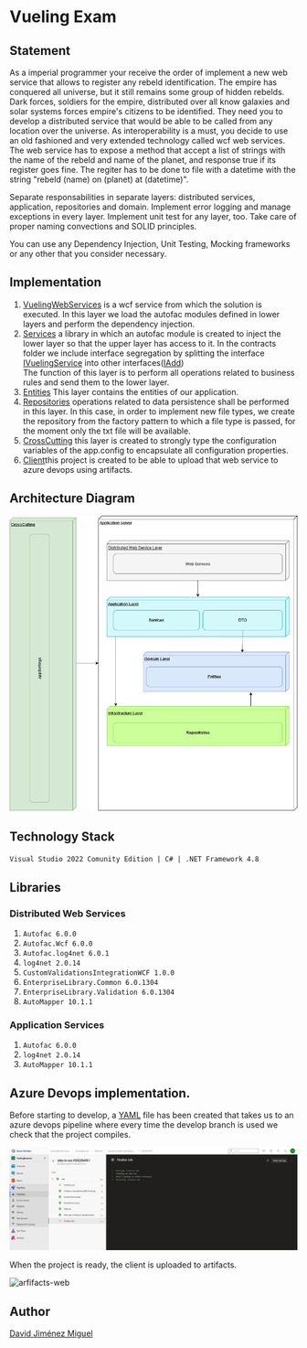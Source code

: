# Vueling Exam

## Statement
As a imperial programmer your receive the order of implement a new web service that allows to register any rebeld identification. 
The empire has conquered all universe, but it still remains some group of hidden rebelds. Dark forces, soldiers for the empire, distributed over all know galaxies and solar systems forces empire's citizens to be identified. They need you to develop a distributed service that would be able to be called from any location over the universe. 
As interoperability is a must, you decide to use an old fashioned and very extended technology called wcf web services. 
The web service has to expose a method that accept a list of strings 
with the name of the rebeld and name of the planet, and response true if its register goes fine. The regiter has to be done to file with a datetime 
with the string "rebeld (name) on (planet) at (datetime)". 

Separate responsabilities in separate layers: distributed services, application, repositories and domain. Implement error logging and manage 
exceptions in every layer. Implement unit test for any layer, too. Take care of proper naming convections and SOLID principles. 

You can use any Dependency Injection, Unit Testing, Mocking frameworks or any other that you consider necessary. 
## Implementation
1. [VuelingWebServices](https://github.com/davidjimenez92/VuelingExamen/tree/master/VuelingExamen.Distributed.WebServices) is a wcf service from which the solution is executed. In this layer we load the autofac modules defined in lower layers and perform the dependency injection.
2. [Services]() a library in which an autofac module is created to inject the lower layer so that the upper layer has access to it. In the contracts folder we include interface segregation by splitting the interface [IVuelingService](https://github.com/davidjimenez92/VuelingExamen/blob/master/VuelingExamen.Application.Services/Contracts/IVuelingService.cs) into other interfaces([IAdd](https://github.com/davidjimenez92/VuelingExamen/blob/master/VuelingExamen.Application.Services/Contracts/IAdd.cs))<br>
The function of this layer is to perform all operations related to business rules and send them to the lower layer.
3. [Entities](https://github.com/davidjimenez92/VuelingExamen/tree/master/VuelingExamen.Domain.Entities)  This layer contains the entities of our application.
4. [Repositories](https://github.com/davidjimenez92/VuelingExamen/tree/master/VuelingExamen.Infrastructure.repositories) operations related to data persistence shall be performed in this layer. In this case, in order to implement new file types, we create the repository from the factory pattern to which a file type is passed, for the moment only the txt file will be available.
5. [CrossCutting](https://github.com/davidjimenez92/VuelingExamen/tree/master/VuelingExamen.CrossCutting.ProjectConfiguration) this layer is created to strongly type the configuration variables of the app.config to encapsulate all configuration properties.
6. [Client](https://github.com/davidjimenez92/VuelingExamen/tree/master/VuelingExamen.Client.HttpClient)this project is created to be able to upload that web service to azure devops using artifacts.
 
## Architecture Diagram
![UML DIAGRAM](https://github.com/davidjimenez92/VuelingExamen/blob/master/umlexam.png)
## Technology Stack
`Visual Studio 2022 Comunity Edition | C# | .NET Framework 4.8`
## Libraries
### Distributed Web Services
1. `Autofac 6.0.0`
2. `Autofac.Wcf 6.0.0` 
3. `Autofac.log4net 6.0.1`
4. `log4net 2.0.14`
5. `CustomValidationsIntegrationWCF 1.0.0`
6. `EnterpriseLibrary.Common 6.0.1304`
7. `EnterpriseLibrary.Validation 6.0.1304`
8. `AutoMapper 10.1.1`
### Application Services
1. `Autofac 6.0.0`
2. `log4net 2.0.14`
3. `AutoMapper 10.1.1`

## Azure Devops implementation.
Before starting to develop, a [YAML](https://github.com/davidjimenez92/VuelingExamen/blob/master/azure-pipelines.yml) file has been created that takes us to an azure devops pipeline where every time the develop branch is used we check that the project compiles.

![pipeline](https://github.com/davidjimenez92/VuelingExamen/blob/master/pipeline.png)

When the project is ready, the client is uploaded to artifacts.

![arfifacts-web](https://github.com/davidjimenez92/VuelingExamen/blob/master/artifacts.png)
## Author
[David Jiménez Miguel](https://github.com/davidjimenez92)